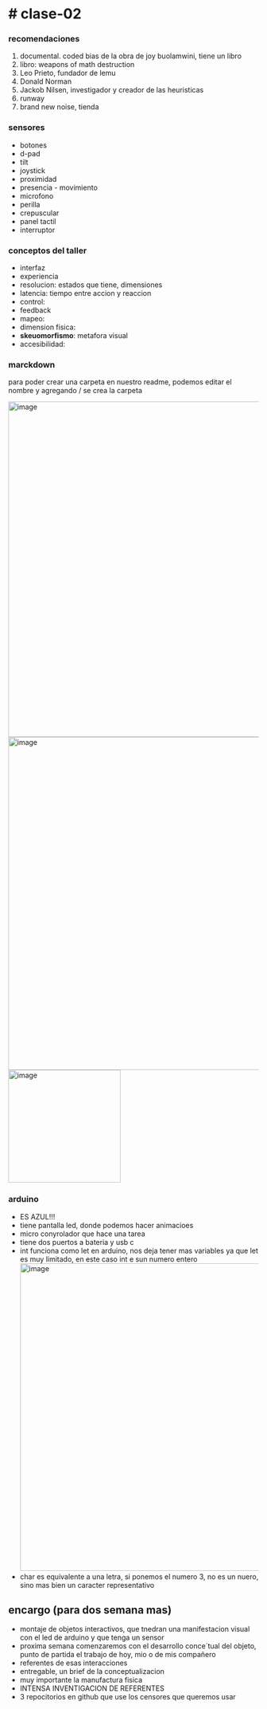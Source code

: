 # # clase-02

### recomendaciones
1. documental. coded bias de la obra de joy buolamwini, tiene un libro
2. libro: weapons of math destruction
3. Leo Prieto, fundador de lemu
4. Donald Norman
5. Jackob Nilsen, investigador y creador de las heuristicas
6. runway
7. brand new noise, tienda

### sensores

- botones
- d-pad
- tilt
- joystick
- proximidad
- presencia - movimiento
- microfono
- perilla
- crepuscular
- panel tactil
- interruptor

### conceptos del taller

- interfaz
- experiencia
- resolucion: estados que tiene, dimensiones
- latencia: tiempo entre accion y reaccion
- control:
- feedback
- mapeo:
- dimension fisica:
- __skeuomorfismo__: metafora visual
- accesibilidad:

### marckdown

para poder crear una carpeta en nuestro readme, podemos editar el nombre y agregando / se crea la carpeta

<img width="673" alt="image" src="https://github.com/user-attachments/assets/31aeb658-018f-4c55-9588-26a560c2b90e">
<img width="668" alt="image" src="https://github.com/user-attachments/assets/428a1cdd-e94d-4971-9ed3-887c262e420e">
<img width="226" alt="image" src="https://github.com/user-attachments/assets/366a4b34-864a-42a9-ae06-d05a3c02db50">


### arduino

- ES AZUL!!!
- tiene pantalla led, donde podemos hacer animacioes
- micro conyrolador que hace una tarea
- tiene dos puertos a bateria y usb c
- int funciona como let en arduino, nos deja tener mas variables ya que let es muy limitado, en este caso int e sun numero entero
  <img width="617" alt="image" src="https://github.com/user-attachments/assets/b01c5688-7657-4091-bfc4-7a9f10342438">
- char es equivalente a una letra, si ponemos el numero 3, no es un nuero, sino mas bien un caracter representativo


## encargo (para dos semana mas)
- montaje de objetos interactivos, que tnedran una manifestacion visual con el led de arduino y que tenga un sensor
- proxima semana comenzaremos con el desarrollo conce´tual del objeto, punto de partida el trabajo de hoy, mio o de mis compañero
- referentes de esas interacciones
- entregable, un brief de la conceptualizacion
- muy importante la manufactura fisica
- INTENSA INVENTIGACION DE REFERENTES
- 3 repocitorios en github que use los censores que queremos usar
